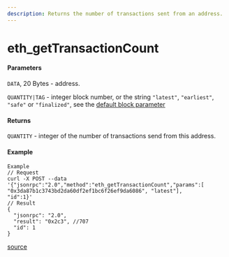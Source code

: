 ```yaml
---
description: Returns the number of transactions sent from an address.
---
```


# eth\_getTransactionCount



#### Parameters

`DATA`, 20 Bytes - address.

`QUANTITY|TAG` - integer block number, or the string `"latest"`, `"earliest"`, `"safe"` or `"finalized"`, see the [default block parameter](https://ethereum.org/en/developers/docs/apis/json-rpc/#default-block)

#### Returns

`QUANTITY` - integer of the number of transactions send from this address.

#### Example



```
Example
// Request
curl -X POST --data '{"jsonrpc":"2.0","method":"eth_getTransactionCount","params":[
"0x3da87b1c3743bd2da60df2ef1bc6f26ef9da6086", "latest"],
"id":1}'
// Result
{
  "jsonrpc": "2.0",
  "result": "0x2c3", //707
  "id": 1
}
```

[source](https://ethereum.org/en/developers/docs/apis/json-rpc/#eth\_gettransactioncount)
